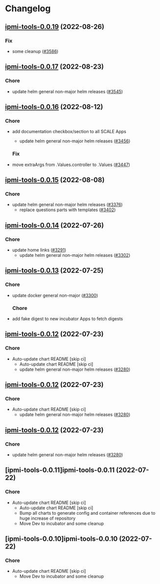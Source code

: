# Changelog



## [ipmi-tools-0.0.19](https://github.com/truecharts/charts/compare/ipmi-tools-0.0.17...ipmi-tools-0.0.19) (2022-08-26)

### Fix

- some cleanup ([#3586](https://github.com/truecharts/charts/issues/3586))




## [ipmi-tools-0.0.17](https://github.com/truecharts/charts/compare/ipmi-tools-0.0.16...ipmi-tools-0.0.17) (2022-08-23)

### Chore

- update helm general non-major helm releases ([#3545](https://github.com/truecharts/charts/issues/3545))




## [ipmi-tools-0.0.16](https://github.com/truecharts/charts/compare/ipmi-tools-0.0.15...ipmi-tools-0.0.16) (2022-08-12)

### Chore

- add documentation checkbox/section to all SCALE Apps
  - update helm general non-major helm releases ([#3456](https://github.com/truecharts/charts/issues/3456))

  ### Fix

- move extraArgs from .Values.controller to .Values ([#3447](https://github.com/truecharts/charts/issues/3447))




## [ipmi-tools-0.0.15](https://github.com/truecharts/charts/compare/ipmi-tools-0.0.14...ipmi-tools-0.0.15) (2022-08-08)

### Chore

- update helm general non-major helm releases ([#3376](https://github.com/truecharts/charts/issues/3376))
  - replace questions parts with templates ([#3402](https://github.com/truecharts/charts/issues/3402))




## [ipmi-tools-0.0.14](https://github.com/truecharts/apps/compare/ipmi-tools-0.0.13...ipmi-tools-0.0.14) (2022-07-26)

### Chore

- update home links ([#3291](https://github.com/truecharts/apps/issues/3291))
  - update helm general non-major helm releases ([#3302](https://github.com/truecharts/apps/issues/3302))




## [ipmi-tools-0.0.13](https://github.com/truecharts/apps/compare/ipmi-tools-0.0.12...ipmi-tools-0.0.13) (2022-07-25)

### Chore

- update docker general non-major ([#3300](https://github.com/truecharts/apps/issues/3300))

  ### Chore

- add fake digest to new incubator Apps to fetch digests




## [ipmi-tools-0.0.12](https://github.com/truecharts/apps/compare/ipmi-tools-0.0.11...ipmi-tools-0.0.12) (2022-07-23)

### Chore

- Auto-update chart README [skip ci]
  - Auto-update chart README [skip ci]
  - update helm general non-major helm releases ([#3280](https://github.com/truecharts/apps/issues/3280))




## [ipmi-tools-0.0.12](https://github.com/truecharts/apps/compare/ipmi-tools-0.0.11...ipmi-tools-0.0.12) (2022-07-23)

### Chore

- Auto-update chart README [skip ci]
  - update helm general non-major helm releases ([#3280](https://github.com/truecharts/apps/issues/3280))




## [ipmi-tools-0.0.12](https://github.com/truecharts/apps/compare/ipmi-tools-0.0.11...ipmi-tools-0.0.12) (2022-07-23)

### Chore

- update helm general non-major helm releases ([#3280](https://github.com/truecharts/apps/issues/3280))




## [ipmi-tools-0.0.11]ipmi-tools-0.0.11 (2022-07-22)

### Chore

- Auto-update chart README [skip ci]
  - Auto-update chart README [skip ci]
  - Bump all charts to generate config and container references due to huge increase of repository
  - Move Dev to incubator and some cleanup




## [ipmi-tools-0.0.10]ipmi-tools-0.0.10 (2022-07-22)

### Chore

- Auto-update chart README [skip ci]
  - Move Dev to incubator and some cleanup

